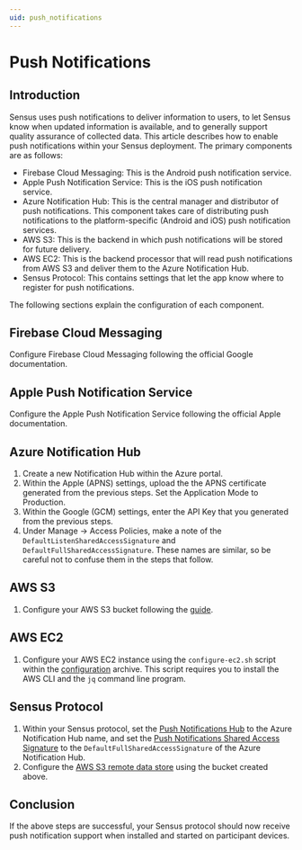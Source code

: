 ```yaml
---
uid: push_notifications
---
```


# Push Notifications

## Introduction
Sensus uses push notifications to deliver information to users, to let Sensus know when
updated information is available, and to generally support quality assurance of collected 
data. This article describes how to enable push notifications within your Sensus deployment.
The primary components are as follows:

  * Firebase Cloud Messaging:  This is the Android push notification service.
  * Apple Push Notification Service:  This is the iOS push notification service.
  * Azure Notification Hub:  This is the central manager and distributor of push notifications.
                             This component takes care of distributing push notifications to the
                             platform-specific (Android and iOS) push notification services.
  * AWS S3:  This is the backend in which push notifications will be stored for future delivery.
  * AWS EC2:  This is the backend processor that will read push notifications from AWS S3 and
              deliver them to the Azure Notification Hub.
  * Sensus Protocol:  This contains settings that let the app know where to register for push 
                      notifications.

The following sections explain the configuration of each component.

## Firebase Cloud Messaging
Configure Firebase Cloud Messaging following the official Google documentation.

## Apple Push Notification Service
Configure the Apple Push Notification Service following the official Apple documentation.

## Azure Notification Hub
1. Create a new Notification Hub within the Azure portal.
1. Within the Apple (APNS) settings, upload the the APNS certificate generated from 
   the previous steps. Set the Application Mode to Production.
1. Within the Google (GCM) settings, enter the API Key that you generated from the
   previous steps.
1. Under Manage -> Access Policies, make a note of the `DefaultListenSharedAccessSignature` and
   `DefaultFullSharedAccessSignature`. These names are similar, so be careful not to confuse them
   in the steps that follow.

## AWS S3
1. Configure your AWS S3 bucket following the [guide](xref:Sensus.DataStores.Remote.AmazonS3RemoteDataStore).

## AWS EC2
1. Configure your AWS EC2 instance using the `configure-ec2.sh` script within the [configuration](https://github.com/predictive-technology-laboratory/sensus/blob/develop/Scripts/ConfigureAWS.zip)
   archive. This script requires you to install the AWS CLI and the `jq` command line program.

## Sensus Protocol
1. Within your Sensus protocol, set the [Push Notifications Hub](xref:Sensus.Protocol.PushNotificationsHub) to the Azure Notification
Hub name, and set the [Push Notifications Shared Access Signature](xref:Sensus.Protocol.PushNotificationsSharedAccessSignature) to
the `DefaultFullSharedAccessSignature` of the Azure Notification Hub.
1. Configure the [AWS S3 remote data store](xref:Sensus.DataStores.Remote.AmazonS3RemoteDataStore) using the bucket created above.

## Conclusion
If the above steps are successful, your Sensus protocol should now receive push notification support when
installed and started on participant devices.